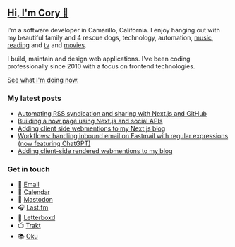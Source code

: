 ## [Hi, I'm Cory 👋](https://coryd.dev)

I'm a software developer in Camarillo, California. I enjoy hanging out with my beautiful family and 4 rescue dogs, technology, automation, <a href="https://www.last.fm/user/cdme_" target="_blank" rel="noopener noreferrer">music</a>, <a href="https://oku.club/user/cory" target="_blank" rel="noopener noreferrer">reading</a> and <a href="https://trakt.tv/users/cdransf" target="_blank" rel="noopener noreferrer">tv</a> and <a href="https://letterboxd.com/cdme" target="_blank" rel="noopener noreferrer">movies</a>.

I build, maintain and design web applications. I've been coding professionally since 2010 with a focus on frontend technologies.

[See what I'm doing now.](https://coryd.dev/now)

### My latest posts
<!-- BLOGPOSTS:START -->
- [Automating RSS syndication and sharing with Next.js and GitHub](https://coryd.dev/posts/2023/automating-rss-syndication-with-nextjs-github/)
- [Building a now page using Next.js and social APIs](https://coryd.dev/posts/2023/building-a-now-page-using-nextjs-and-social-apis/)
- [Adding client side webmentions to my Next.js blog](https://coryd.dev/posts/2023/client-side-webmentions-in-nextjs/)
- [Workflows: handling inbound email on Fastmail with regular expressions (now featuring ChatGPT)](https://coryd.dev/posts/2023/fastmail-handling-inbound-email-with-regex-filters-now-with-chatgpt/)
- [Adding client-side rendered webmentions to my blog](https://coryd.dev/posts/2023/adding-client-side-rendered-webmentions-to-my-blog/)
<!-- BLOGPOSTS:END -->

### Get in touch

- 📧 [Email](mailto:hi@coryd.dev)
- 📆 [Calendar](https://savvycal.com/coryd)
- 🐘 [Mastodon](https://social.lol/@cory)
- 🎧 [Last.fm](https://last.fm/user/cdme_)
- 🎥 [Letterboxd](https://letterboxd.com/cdme)
- 📺 [Trakt](https://trakt.tv/users/cdransf)
- 📚 [Oku](https://oku.club/user/cory)
